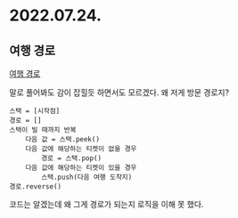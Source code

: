 # 2022.07.24.

## 여행 경로

[여행 경로](https://school.programmers.co.kr/learn/courses/30/lessons/43164#)

말로 풀어봐도 감이 잡힐듯 하면서도 모르겠다. 왜 저게 방문 경로지?

```
스택 = [시작점]
경로 = []
스택이 빌 때까지 반복
    다음 값 = 스택.peek()
    다음 값에 해당하는 티켓이 없을 경우
        경로 = 스택.pop()
    다음 값에 해당하는 티켓이 있을 경우
        스택.push(다음 여행 도착지)
경로.reverse()
```

코드는 알겠는데 왜 그게 경로가 되는지 로직을 이해 못 했다.